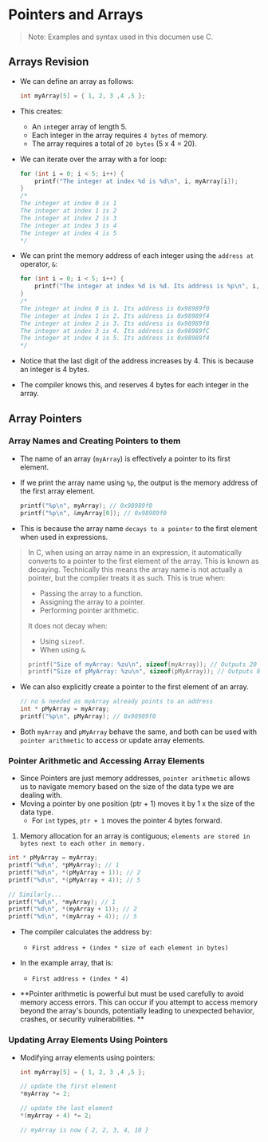 # Pointers and Arrays

> Note: Examples and syntax used in this documen use C.

## Arrays Revision

- We can define an array as follows:

  ```c
  int myArray[5] = { 1, 2, 3 ,4 ,5 };
  ```

- This creates:

  - An `int`eger array of length 5.
  - Each integer in the array requires `4 bytes` of memory.
  - The array requires a total of `20 bytes` (5 x 4 = 20).

- We can iterate over the array with a for loop:

  ```c
  for (int i = 0; i < 5; i++) {
      printf("The integer at index %d is %d\n", i, myArray[i]);
  }
  /*
  The integer at index 0 is 1
  The integer at index 1 is 2
  The integer at index 2 is 3
  The integer at index 3 is 4
  The integer at index 4 is 5
  */
  ```

- We can print the memory address of each integer using the `address at` operator, `&`:

  ```c
  for (int i = 0; i < 5; i++) {
      printf("The integer at index %d is %d. Its address is %p\n", i, myArray[i], &myArray[i]);
  }
  /*
  The integer at index 0 is 1. Its address is 0x98989f0
  The integer at index 1 is 2. Its address is 0x98989f4
  The integer at index 2 is 3. Its address is 0x98989f8
  The integer at index 3 is 4. Its address is 0x98989fC
  The integer at index 4 is 5. Its address is 0x98989f4
  */
  ```

- Notice that the last digit of the address increases by 4. This is because an integer is 4 bytes.
- The compiler knows this, and reserves 4 bytes for each integer in the array.

## Array Pointers

### Array Names and Creating Pointers to them

- The name of an array (`myArray`) is effectively a pointer to its first element.
- If we print the array name using `%p`, the output is the memory address of the first array element.

  ```c
  printf("%p\n", myArray); // 0x98989f0
  printf("%p\n", &myArray[0]); // 0x98989f0
  ```

- This is because the array name `decays to a pointer` to the first element when used in expressions.

> In C, when using an array name in an expression, it automatically converts to a pointer to the first element of the array. This is known as decaying. Technically this means the array name is not actually a pointer, but the compiler treats it as such. This is true when:
>
> - Passing the array to a function.
> - Assigning the array to a pointer.
> - Performing pointer arithmetic.
>
> It does not decay when:
>
> - Using `sizeof`.
> - When using `&`.
>
> ```c
> printf("Size of myArray: %zu\n", sizeof(myArray)); // Outputs 20
> printf("Size of pMyArray: %zu\n", sizeof(pMyArray)); // Outputs 8 (on 64-bit systems)
> ```

- We can also explicitly create a pointer to the first element of an array.

  ```c
  // no & needed as myArray already points to an address
  int * pMyArray = myArray;
  printf("%p\n", pMyArray); // 0x98989f0
  ```

- Both `myArray` and `pMyArray` behave the same, and both can be used with `pointer arithmetic` to access or update array elements.

### Pointer Arithmetic and Accessing Array Elements

- Since Pointers are just memory addresses, `pointer arithmetic` allows us to navigate memory based on the size of the data type we are dealing with.
- Moving a pointer by one position (ptr + 1) moves it by 1 x the size of the data type.
  - For `int` types, `ptr + 1` moves the pointer 4 bytes forward.

1. Memory allocation for an array is contiguous; `elements are stored in bytes next to each other in memory.`

```c
int * pMyArray = myArray;
printf("%d\n", *pMyArray); // 1
printf("%d\n", *(pMyArray + 1)); // 2
printf("%d\n", *(pMyArray + 4)); // 5

// Similarly...
printf("%d\n", *myArray); // 1
printf("%d\n", *(myArray + 1)); // 2
printf("%d\n", *(myArray + 4)); // 5
```

- The compiler calculates the address by:
  - `First address + (index * size of each element in bytes)`
- In the example array, that is:

  - `First address + (index * 4)`

- **Pointer arithmetic is powerful but must be used carefully to avoid memory access errors. This can occur if you attempt to access memory beyond the array's bounds, potentially leading to unexpected behavior, crashes, or security vulnerabilities. **

### Updating Array Elements Using Pointers

- Modifying array elements using pointers:

  ```c
  int myArray[5] = { 1, 2, 3 ,4 ,5 };

  // update the first element
  *myArray *= 2;

  // update the last element
  *(myArray + 4) *= 2;

  // myArray is now { 2, 2, 3, 4, 10 }
  ```
